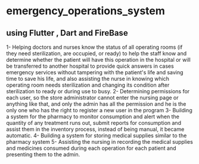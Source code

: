 # emergency_operations_system
## using Flutter , Dart and FireBase
1- Helping doctors and nurses know the status of all operating rooms (if they need sterilization, are occupied, or
ready) to help the staff know and determine whether the patient will have this operation in the hospital or will be
transferred to another hospital to provide quick answers in cases emergency services without tampering with the
patient's life and saving time to save his life, and also assisting the nurse in knowing which operating room needs
sterilization and changing its condition after sterilization to ready or during use to busy.
2- Determining permissions for each user, so the store administrator cannot enter the nursing page or anything like
that, and only the admin has all the permission and he is the only one who has the right to register a new user in the
program
3- Building a system for the pharmacy to monitor consumption and alert when the quantity of any treatment runs
out, submit reports for consumption and assist them in the inventory process, instead of being manual, it became
automatic.
4- Building a system for storing medical supplies similar to the pharmacy system
5- Assisting the nursing in recording the medical supplies and medicines consumed during each operation for each
patient and presenting them to the admin.
